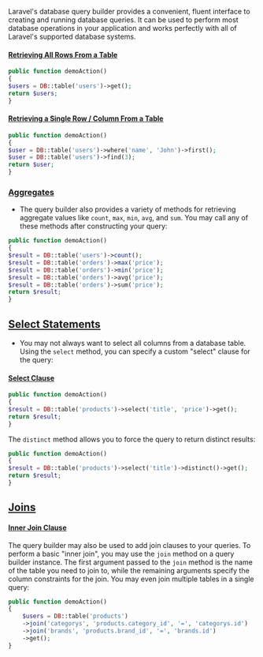Laravel's database query builder provides a convenient, fluent interface to creating and running database queries. It can be used to perform most database operations in your application and works perfectly with all of Laravel's supported database systems.

#### [Retrieving All Rows From a Table](https://laravel.com/docs/11.x/queries#retrieving-all-rows-from-a-table)

```php
public function demoAction()
{
$users = DB::table('users')->get();
return $users;
}
```

#### [Retrieving a Single Row / Column From a Table](https://laravel.com/docs/11.x/queries#retrieving-a-single-row-column-from-a-table)

```php
public function demoAction()
{
$user = DB::table('users')->where('name', 'John')->first();
$user = DB::table('users')->find(3);
return $user;
}
```

### [Aggregates](https://laravel.com/docs/11.x/queries#aggregates)

* The query builder also provides a variety of methods for retrieving aggregate values like `count`, `max`, `min`, `avg`, and `sum`. You may call any of these methods after constructing your query:

```php
public function demoAction()
{
$result = DB::table('users')->count();
$result = DB::table('orders')->max('price');
$result = DB::table('orders')->min('price');
$result = DB::table('orders')->avg('price');
$result = DB::table('orders')->sum('price');
return $result;
}
```

## [Select Statements](https://laravel.com/docs/11.x/queries#select-statements)

* You may not always want to select all columns from a database table. Using the `select` method, you can specify a custom "select" clause for the query:
#### [Select Clause](https://laravel.com/docs/11.x/queries#specifying-a-select-clause)

```php
public function demoAction()
{
$result = DB::table('products')->select('title', 'price')->get();
return $result;
}
```

The `distinct` method allows you to force the query to return distinct results:

```php
public function demoAction()
{
$result = DB::table('products')->select('title')->distinct()->get();
return $result;
}
```

## [Joins](https://laravel.com/docs/11.x/queries#joins)

#### [Inner Join Clause](https://laravel.com/docs/11.x/queries#inner-join-clause)
The query builder may also be used to add join clauses to your queries. To perform a basic "inner join", you may use the `join` method on a query builder instance. The first argument passed to the `join` method is the name of the table you need to join to, while the remaining arguments specify the column constraints for the join. You may even join multiple tables in a single query:

```php
public function demoAction()
{
	$users = DB::table('products')
	->join('categorys', 'products.category_id', '=', 'categorys.id')
	->join('brands', 'products.brand_id', '=', 'brands.id')
	->get();
}
```


